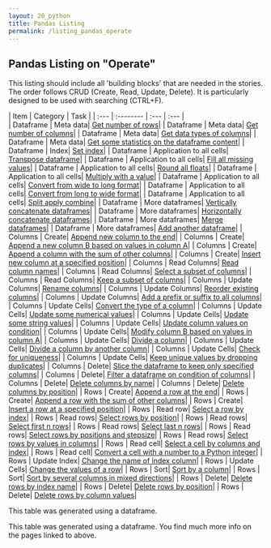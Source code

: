 ```yaml
---
layout: 20_python
title: Pandas Listing
permalink: /listing_pandas_operate
---
```


## Pandas Listing on "Operate"

This listing should include all 'building blocks' that are needed in the stories. The order follows CRUD (Create, Read, Update, Delete). 
It is particularly designed to be used with searching (CTRL+F).


|  Item |  Category |  Task |
| :---            |    :--------   |  :--- |  :--- |  
| Dataframe | Meta data| [Get number of rows](pandas_df_ops#get-number-of-rows)| 
| Dataframe | Meta data| [Get number of columns](pandas_df_ops#get-number-of-columns)| 
| Dataframe | Meta data| [Get data types of columns](pandas_df_ops#get-data-types-of-columns)| 
| Dataframe | Meta data| [Get some statistics on the dataframe content](pandas_df_ops#get-some-statistics-on-the-dataframe-content)| 
| Dataframe | Index| [Set index](pandas_df_ops#set-index)| 
| Dataframe | Application to all cells| [Transpose dataframe](pandas_df_ops#transpose-dataframe)| 
| Dataframe | Application to all cells| [Fill all missing values](pandas_df_ops#fill-all-missing-values)| 
| Dataframe | Application to all cells| [Round all floats](pandas_df_ops#round-all-floats)| 
| Dataframe | Application to all cells| [Multiply with a value](pandas_df_ops#multiply-with-a-value)| 
| Dataframe | Application to all cells| [Convert from wide to long format](pandas_df_ops#convert-from-wide-to-long-format)| 
| Dataframe | Application to all cells| [Convert from long to wide format](pandas_df_ops#convert-from-long-to-wide-format)| 
| Dataframe | Application to all cells| [Split apply combine](pandas_df_ops#split-apply-combine)| 
| Dataframe | More dataframes| [Vertically concatenate dataframes](pandas_df_ops#vertically-concatenate-dataframes)| 
| Dataframe | More dataframes| [Horizontally concatenate dataframes](pandas_df_ops#horizontally-concatenate-dataframes)| 
| Dataframe | More dataframes| [Merge dataframes](pandas_df_ops#merge-dataframes)| 
| Dataframe | More dataframes| [Add another dataframe](pandas_df_ops#add-another-dataframe)| 
| Columns | Create| [Append new column to the end](pandas_columns#append-new-column-to-the-end)| 
| Columns | Create| [Append a new column B based on values in column A](pandas_columns#append-a-new-column-b-based-on-values-in-column-a)| 
| Columns | Create| [Append a column with the sum of other columns](pandas_columns#append-a-column-with-the-sum-of-other-columns)| 
| Columns | Create| [Insert new column at a specified position](pandas_columns#insert-new-column-at-a-specified-position)| 
| Columns | Read Columns| [Read column names](pandas_columns#read-column-names)| 
| Columns | Read Columns| [Select a subset of columns](pandas_columns#select-a-subset-of-columns)| 
| Columns | Read Columns| [Keep a subset of columns](pandas_columns#keep-a-subset-of-columns)| 
| Columns | Update Columns| [Rename columns](pandas_columns#rename-columns)| 
| Columns | Update Columns| [Reorder existing columns](pandas_columns#reorder-existing-columns)| 
| Columns | Update Columns| [Add a prefix or suffix to all columns](pandas_columns#add-a-prefix-or-suffix-to-all-columns)| 
| Columns | Update Cells| [Convert the type of a column](pandas_columns#convert-the-type-of-a-column)| 
| Columns | Update Cells| [Update some numerical values](pandas_columns#update-some-numerical-values)| 
| Columns | Update Cells| [Update some string values](pandas_columns#update-some-string-values)| 
| Columns | Update Cells| [Update column values on condition](pandas_columns#update-column-values-on-condition)| 
| Columns | Update Cells| [Modify column B based on values in column A](pandas_columns#modify-column-b-based-on-values-in-column-a)| 
| Columns | Update Cells| [Divide a column](pandas_columns#divide-a-column)| 
| Columns | Update Cells| [Divide a column by another column](pandas_columns#divide-a-column-by-another-column)| 
| Columns | Update Cells| [Check for uniqueness](pandas_columns#check-for-uniqueness)| 
| Columns | Update Cells| [Keep unique values by dropping duplicates](pandas_columns#keep-unique-values-by-dropping-duplicates)| 
| Columns | Delete| [Slice the dataframe to keep only specified columns](pandas_columns#slice-the-dataframe-to-keep-only-specified-columns)| 
| Columns | Delete| [Filter a dataframe on condition of columns](pandas_columns#filter-a-dataframe-on-condition-of-columns)| 
| Columns | Delete| [Delete columns by name](pandas_columns#delete-columns-by-name)| 
| Columns | Delete| [Delete columns by position](pandas_columns#delete-columns-by-position)| 
| Rows | Create| [Append a row at the end](pandas_rows#append-a-row-at-the-end)| 
| Rows | Create| [Append a row with the sum of other columns](pandas_rows#append-a-row-with-the-sum-of-other-columns)| 
| Rows | Create| [Insert a row at a specified position](pandas_rows#insert-a-row-at-a-specified-position)| 
| Rows | Read row| [Select a row by index](pandas_rows#select-a-row-by-index)| 
| Rows | Read rows| [Select rows by position](pandas_rows#select-rows-by-position)| 
| Rows | Read rows| [Select first n rows](pandas_rows#select-first-n-rows)| 
| Rows | Read rows| [Select last n rows](pandas_rows#select-last-n-rows)| 
| Rows | Read rows| [Select rows by positions and stepsize](pandas_rows#select-rows-by-positions-and-stepsize)| 
| Rows | Read rows| [Select rows by values in columns](pandas_rows#select-rows-by-values-in-columns)| 
| Rows | Read cell| [Select a cell by columns and index](pandas_rows#select-a-cell-by-columns-and-index)| 
| Rows | Read cell| [Convert a cell with a number to a Python integer](pandas_rows#convert-a-cell-with-a-number-to-a-python-integer)| 
| Rows | Update Index| [Change the name of index column](pandas_rows#change-the-name-of-index-column)| 
| Rows | Update Cells| [Change the values of a row](pandas_rows#change-the-values-of-a-row)| 
| Rows | Sort| [Sort by a column](pandas_rows#sort-by-a-column)| 
| Rows | Sort| [Sort by several columns in mixed directions](pandas_rows#sort-by-several-columns-in-mixed-directions)| 
| Rows | Delete| [Delete rows by index name](pandas_rows#delete-rows-by-index-name)| 
| Rows | Delete| [Delete rows by position](pandas_rows#delete-rows-by-position)| 
| Rows | Delete| [Delete rows by column values](pandas_rows#delete-rows-by-column-values)| 

This table was generated using a dataframe. 

This table was generated using a dataframe. You find much more info on the pages linked to above.
